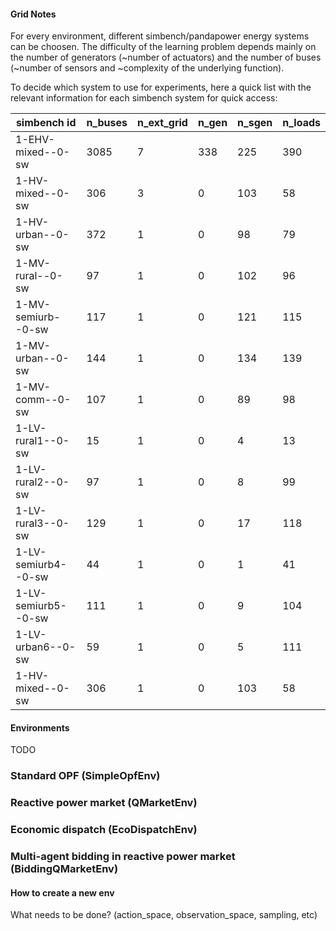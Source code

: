 #### Grid Notes
For every environment, different simbench/pandapower energy systems can be
choosen. The difficulty of the learning problem depends mainly on the number of
generators (~number of actuators) and the number of buses (~number of sensors
and ~complexity of the underlying function).

To decide which system to use for experiments, here a quick list with the
relevant information for each simbench system for quick access:

| simbench id       | n_buses   | n_ext_grid    | n_gen     | n_sgen    | n_loads   |
|---|---|---|---|---|---|
| 1-EHV-mixed--0-sw | 3085      | 7             | 338       | 225       | 390       |
| 1-HV-mixed--0-sw  | 306       | 3             | 0         | 103       | 58        |
| 1-HV-urban--0-sw  | 372       | 1             | 0         | 98        | 79        |
| 1-MV-rural--0-sw  | 97        | 1             | 0         | 102       | 96        |
| 1-MV-semiurb--0-sw| 117       | 1             | 0         | 121       | 115       |
| 1-MV-urban--0-sw  | 144       | 1             | 0         | 134       | 139       |
| 1-MV-comm--0-sw   | 107       | 1             | 0         | 89        | 98        |
| 1-LV-rural1--0-sw | 15        | 1             | 0         | 4         | 13        |
| 1-LV-rural2--0-sw | 97        | 1             | 0         | 8         | 99        |
| 1-LV-rural3--0-sw | 129       | 1             | 0         | 17        | 118       |
| 1-LV-semiurb4--0-sw| 44       | 1             | 0         | 1         | 41        |
| 1-LV-semiurb5--0-sw | 111     | 1             | 0         | 9         | 104       |
| 1-LV-urban6--0-sw | 59        | 1             | 0         | 5         | 111       |
| 1-HV-mixed--0-sw  | 306       | 1             | 0         | 103       | 58        |

#### Environments
TODO

### Standard OPF (SimpleOpfEnv)

### Reactive power market (QMarketEnv)

### Economic dispatch (EcoDispatchEnv)

### Multi-agent bidding in reactive power market (BiddingQMarketEnv)



#### How to create a new env
What needs to be done? (action_space, observation_space, sampling, etc)
